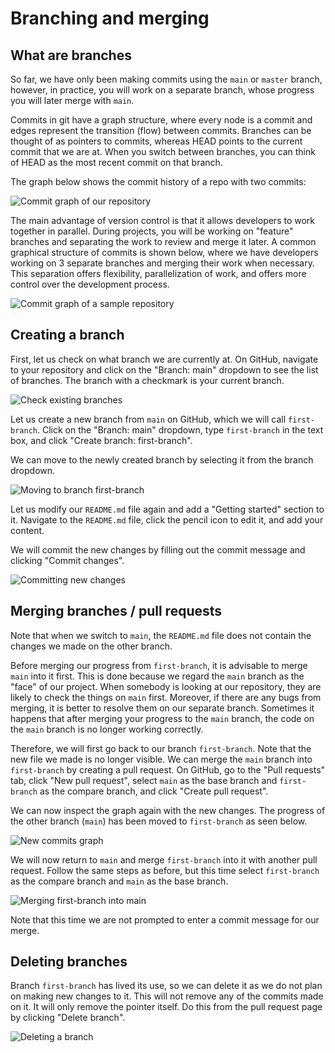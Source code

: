 # Branching and merging

## What are branches

So far, we have only been making commits using the `main` or `master` branch, however, in practice, you will work on a separate branch, whose progress you will later merge with `main`.

Commits in git have a graph structure, where every node is a commit and edges represent the transition (flow) between commits. Branches can be thought of as pointers to commits, whereas HEAD points to the current commit that we are at. When you switch between branches, you can think of HEAD as the most recent commit on that branch.

The graph below shows the commit history of a repo with two commits:

![Commit graph of our repository](./images/branch1.png)

The main advantage of version control is that it allows developers to work together in parallel. During projects, you will be working on "feature" branches and separating the work to review and merge it later. A common graphical structure of commits is shown below, where we have developers working on 3 separate branches and merging their work when necessary. This separation offers flexibility, parallelization of work, and offers more control over the development process.

![Commit graph of a sample repository](./images/branch2.png)

## Creating a branch

First, let us check on what branch we are currently at. On GitHub, navigate to your repository and click on the "Branch: main" dropdown to see the list of branches. The branch with a checkmark is your current branch.

![Check existing branches](./images/branch3.png)

Let us create a new branch from `main` on GitHub, which we will call `first-branch`. Click on the "Branch: main" dropdown, type `first-branch` in the text box, and click "Create branch: first-branch".

We can move to the newly created branch by selecting it from the branch dropdown.

![Moving to branch `first-branch`](./images/branch4.png)

Let us modify our `README.md` file again and add a "Getting started" section to it. Navigate to the `README.md` file, click the pencil icon to edit it, and add your content.

We will commit the new changes by filling out the commit message and clicking "Commit changes".

![Committing new changes](./images/branch5.png)

## Merging branches / pull requests

Note that when we switch to `main`, the `README.md` file does not contain the changes we made on the other branch.

Before merging our progress from `first-branch`, it is advisable to merge `main` into it first. This is done because we regard the `main` branch as the "face" of our project. When somebody is looking at our repository, they are likely to check the things on `main` first. Moreover, if there are any bugs from merging, it is better to resolve them on our separate branch. Sometimes it happens that after merging your progress to the `main` branch, the code on the `main` branch is no longer working correctly.

Therefore, we will first go back to our branch `first-branch`. Note that the new file we made is no longer visible. We can merge the `main` branch into `first-branch` by creating a pull request. On GitHub, go to the "Pull requests" tab, click "New pull request", select `main` as the base branch and `first-branch` as the compare branch, and click "Create pull request".

We can now inspect the graph again with the new changes. The progress of the other branch (`main`) has been moved to `first-branch` as seen below.

![New commits graph](./images/branch9.png)

We will now return to `main` and merge `first-branch` into it with another pull request. Follow the same steps as before, but this time select `first-branch` as the compare branch and `main` as the base branch.

![Merging `first-branch` into `main`](./images/branch10.png)

Note that this time we are not prompted to enter a commit message for our merge.

## Deleting branches

Branch `first-branch` has lived its use, so we can delete it as we do not plan on making new changes to it. This will not remove any of the commits made on it. It will only remove the pointer itself. Do this from the pull request page by clicking "Delete branch".

![Deleting a branch](./images/branch12.png)

